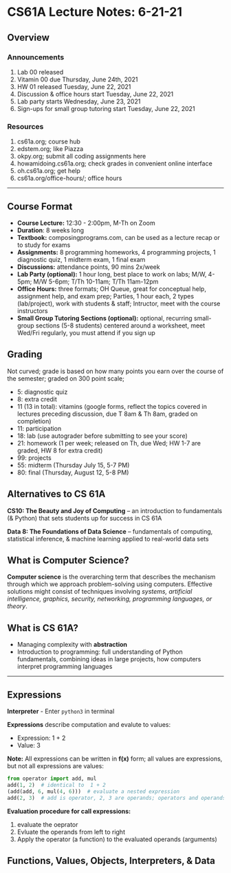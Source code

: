 # CS61A Lecture Notes: 6-21-21

<!-- ## Table of Contents

1. [What is Computer Science?](#what-is-computer-science?)

--- -->

## Overview

### Announcements

1. Lab 00 released
2. Vitamin 00 due Thursday, June 24th, 2021
3. HW 01 released Tuesday, June 22, 2021
4. Discussion & office hours start Tuesday, June 22, 2021
5. Lab party starts Wednesday, June 23, 2021
6. Sign-ups for small group tutoring start Tuesday, June 22, 2021

### Resources

1. cs61a.org; course hub
2. edstem.org; like Piazza
3. okpy.org; submit all coding assignments here
4. howamidoing.cs61a.org; check grades in convenient online interface
5. oh.cs61a.org; get help
6. cs61a.org/office-hours/; office hours

---

## Course Format

- **Course Lecture:** 12:30 - 2:00pm, M-Th on Zoom
- **Duration**: 8 weeks long
- **Textbook:** composingprograms.com, can be used as a lecture recap or to study for exams
- **Assignments:** 8 programming homeworks, 4 programming projects, 1 diagnostic quiz, 1 midterm exam, 1 final exam
- **Discussions:** attendance points, 90 mins 2x/week
- **Lab Party (optional):** 1 hour long, best place to work on labs; M/W, 4-5pm; M/W 5-6pm; T/Th 10-11am; T/Th 11am-12pm
- **Office Hours:** three formats; OH Queue, great for conceptual help, assignment help, and exam prep; Parties, 1 hour each, 2 types (lab/project), work with students & staff; Intructor, meet with the course instructors
- **Small Group Tutoring Sections (optional):** optional, recurring small-group sections (5-8 students) centered around a worksheet, meet Wed/Fri regularly, you must attend if you sign up

## Grading

Not curved; grade is based on how many points you earn over the course of the semester; graded on 300 point scale;

- 5: diagnostic quiz
- 8: extra credit
- 11 (13 in total): vitamins (google forms, reflect the topics covered in lectures preceding discussion, due T 8am & Th 8am, graded on completion)
- 11: participation
- 18: lab (use autograder before submitting to see your score)
- 21: homework (1 per week; released on Th, due Wed; HW 1-7 are graded, HW 8 for extra credit)
- 99: projects
- 55: midterm (Thursday July 15, 5-7 PM)
- 80: final (Thursday, August 12, 5-8 PM)

## Alternatives to CS 61A

**CS10: The Beauty and Joy of Computing** – an introduction to fundamentals (& Python) that sets students up for success in CS 61A

**Data 8: The Foundations of Data Science** – fundamentals of computing, statistical inference, & machine learning applied to real-world data sets

## What is Computer Science?

**Computer science** is the overarching term that describes the mechanism through which we approach problem-solving using computers. Effective solutions might consist of techniques involving *systems, artificial intelligence, graphics, security, networking, programming languages, or theory*.

## What is CS 61A?

- Managing complexity with **abstraction**
- Introduction to programming: full understanding of Python fundamentals, combining ideas in large projects, how computers interpret programming languages

---

## Expressions

**Interpreter** - Enter `python3` in terminal

**Expressions** describe computation and evalute to values:

- Expression: 1 + 2
- Value: 3

**Note:** All expressions can be written in **f(x)** form; all values are expressions, but not all expressions are values:

```py
from operator import add, mul
add(1, 2)  # identical to  1 + 2
(add(add, 6, mul(4, 6)))  # evaluate a nested expression
add(2, 3)  # add is operator, 2, 3 are operands; operators and operands are expressions
```

**Evaluation procedure for call expressions:**

1) evaluate the oeprator
2) Evluate the operands from left to right
3) Apply the operator (a function) to the evaluated operands (arguments)

## Functions, Values, Objects, Interpreters, & Data

